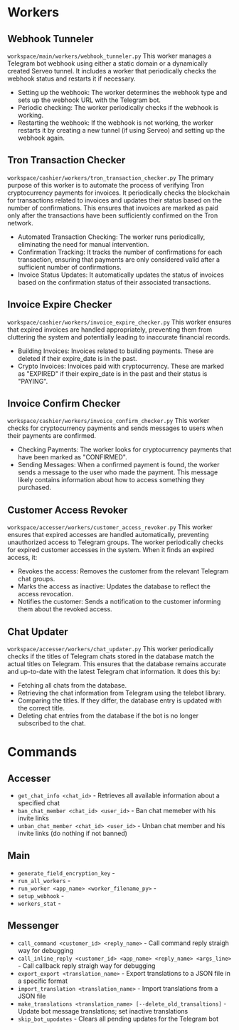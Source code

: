 # Workers

## Webhook Tunneler
`workspace/main/workers/webhook_tunneler.py`
This worker manages a Telegram bot webhook using either a static domain or a dynamically created Serveo tunnel. It includes a worker that periodically checks the webhook status and restarts it if necessary.
- Setting up the webhook: The worker determines the webhook type and sets up the webhook URL with the Telegram bot.
- Periodic checking: The worker periodically checks if the webhook is working.
- Restarting the webhook: If the webhook is not working, the worker restarts it by creating a new tunnel (if using Serveo) and setting up the webhook again.

## Tron Transaction Checker
`workspace/cashier/workers/tron_transaction_checker.py`
The primary purpose of this worker is to automate the process of verifying Tron cryptocurrency payments for invoices. It periodically checks the blockchain for transactions related to invoices and updates their status based on the number of confirmations. This ensures that invoices are marked as paid only after the transactions have been sufficiently confirmed on the Tron network.
- Automated Transaction Checking: The worker runs periodically, eliminating the need for manual intervention.
- Confirmation Tracking: It tracks the number of confirmations for each transaction, ensuring that payments are only considered valid after a sufficient number of confirmations.
- Invoice Status Updates: It automatically updates the status of invoices based on the confirmation status of their associated transactions.

## Invoice Expire Checker
`workspace/cashier/workers/invoice_expire_checker.py`
This worker ensures that expired invoices are handled appropriately, preventing them from cluttering the system and potentially leading to inaccurate financial records.
- Building Invoices: Invoices related to building payments. These are deleted if their expire_date is in the past.
- Crypto Invoices: Invoices paid with cryptocurrency. These are marked as "EXPIRED" if their expire_date is in the past and their status is "PAYING".

## Invoice Confirm Checker
`workspace/cashier/workers/invoice_confirm_checker.py`
This worker checks for cryptocurrency payments and sends messages to users when their payments are confirmed.
- Checking Payments: The worker looks for cryptocurrency payments that have been marked as "CONFIRMED".
- Sending Messages: When a confirmed payment is found, the worker sends a message to the user who made the payment. This message likely contains information about how to access something they purchased.

## Customer Access Revoker
`workspace/accesser/workers/customer_access_revoker.py`
This worker ensures that expired accesses are handled automatically, preventing unauthorized access to Telegram groups. The worker periodically checks for expired customer accesses in the system. When it finds an expired access, it:
- Revokes the access: Removes the customer from the relevant Telegram chat groups.
- Marks the access as inactive: Updates the database to reflect the access revocation.
- Notifies the customer: Sends a notification to the customer informing them about the revoked access.

## Chat Updater
`workspace/accesser/workers/chat_updater.py`
This worker periodically checks if the titles of Telegram chats stored in the database match the actual titles on Telegram. This ensures that the database remains accurate and up-to-date with the latest Telegram chat information. It does this by:
- Fetching all chats from the database.
- Retrieving the chat information from Telegram using the telebot library.
- Comparing the titles. If they differ, the database entry is updated with the correct title.
- Deleting chat entries from the database if the bot is no longer subscribed to the chat.

# Commands

## Accesser
- `get_chat_info <chat_id>` - Retrieves all available information about a specified chat
- `ban_chat_member <chat_id> <user_id>` - Ban chat memeber with his invite links
- `unban_chat_member <chat_id> <user_id>` - Unban chat member and his invite links (do nothing if not banned)

## Main
- `generate_field_encryption_key` - 
- `run_all_workers` -
- `run_worker <app_name> <worker_filename_py>` - 
- `setup_webhook` - 
- `workers_stat` -

## Messenger
- `call_command <customer_id> <reply_name>` - Call command reply straigh way for debugging
- `call_inline_reply <customer_id> <app_name> <reply_name> <args_line>` - Call callback reply straigh way for debugging
- `export_export <translation_name>` - Export translations to a JSON file in a specific format
- `import_translation <translation_name>` - Import translations from a JSON file
- `make_translations <translation_name> [--delete_old_transaltions]` - Update bot message translations; set inactive translations
- `skip_bot_upodates` - Clears all pending updates for the Telegram bot
